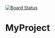 [![Board Status](https://dev.azure.com/AndreiAkhrymenkoDevOps/84de9f99-d4aa-4454-b7f1-95bad305ca73/c12d59ca-4a1d-4b0b-a0ee-c6fee1c839f1/_apis/work/boardbadge/75c32206-b9ae-40af-aadf-b645a83b2c07)](https://dev.azure.com/AndreiAkhrymenkoDevOps/84de9f99-d4aa-4454-b7f1-95bad305ca73/_boards/board/t/c12d59ca-4a1d-4b0b-a0ee-c6fee1c839f1/Microsoft.RequirementCategory)
# MyProject
